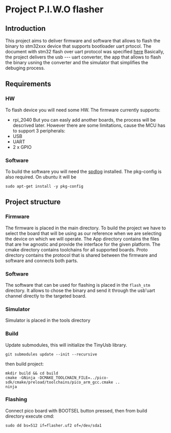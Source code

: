 # Project P.I.W.O flasher

## Introduction
This project aims to deliver firmware and software that allows to
flash the binary to stm32xxx device that supports bootloader uart prtocol.
The document with stm32 flash over uart protocol was specified [here](https://www.google.com/url?sa=t&rct=j&q=&esrc=s&source=web&cd=&cad=rja&uact=8&ved=2ahUKEwiB4p6m6-72AhUGzYsKHYMeAecQFnoECAYQAQ&url=https%3A%2F%2Fwww.st.com%2Fresource%2Fen%2Fapplication_note%2Fcd00264342-usart-protocol-used-in-the-stm32-bootloader-stmicroelectronics.pdf&usg=AOvVaw1ZYTQrKmPBWUqBUq_7k3O2)
Basically, the project delivers the usb --- uart converter, the app that allows to flash the binary usning the converter and the simulator that simplifies the debuging process.
## Requirements
### HW
To flash device you will need some HW. The firmware currently supports:
 - rpi\_2040
But you can easly add another boards, the process will be descrived later.
However there are some limitations, cause the MCU has to support 3 peripherals:
 - USB
 - UART
 - 2 x GPIO
### Software
To build the software you will need the [spdlog](https://github.com/gabime/spdlog) installed.
The pkg-config is also required. On ubuntu it will be
```
sudo apt-get install -y pkg-config
```

## Project structure

### Firmware
The firmware is placed in the main directory.
To build the project we have to select the board that will be using as our reference when we are selecting the device on which
we will operate. The App directory contains the files that are hw agnostic and provide the interface for the given platform.
The cmake directory contains toolchains for all supported boards.
Proto directory contains the protocol that is shared between the firmware and software and connects both parts.
### Software
The software that can be used for flashing is placed in the `flash_stm` directory. It allows to chose the binary and send it
through the usb'uart channel directly to the targeted board.
### Simulator
Simulator is placed in the tools directory

### Build
Update submodules, this will initialize the TinyUsb library.
```
git submodules update --init --recursive
```
then build project:
```
mkdir build && cd build
cmake -GNinja -DCMAKE_TOOLCHAIN_FILE=../pico-sdk/cmake/preload/toolchains/pico_arm_gcc.cmake ..
ninja
```
### Flashing
Connect pico board with BOOTSEL button pressed, then from build directory execute cmd:
```
sudo dd bs=512 if=flasher.uf2 of=/dev/sda1
```
